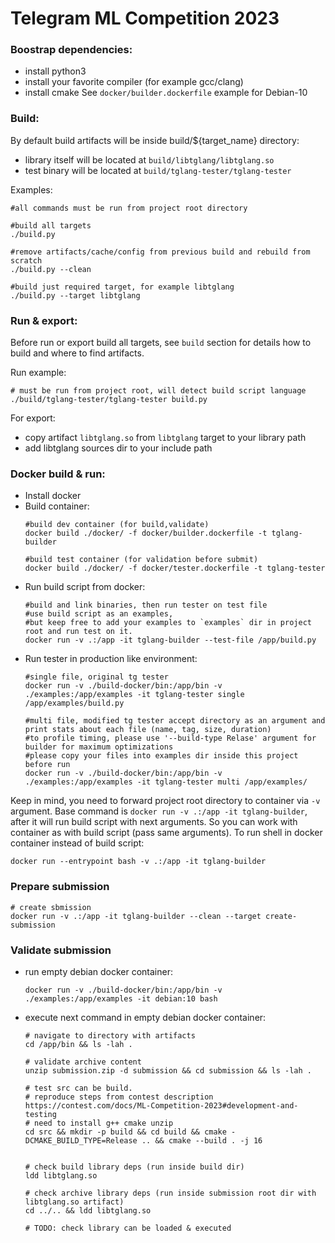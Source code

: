 # Telegram ML Competition 2023

### Boostrap dependencies:
- install python3
- install your favorite compiler (for example gcc/clang)
- install cmake 
See `docker/builder.dockerfile` example for Debian-10

### Build:
By default build artifacts will be inside build/${target_name} directory:
- library itself will be located at `build/libtglang/libtglang.so`
- test binary will be located at `build/tglang-tester/tglang-tester`

Examples:
```
#all commands must be run from project root directory

#build all targets
./build.py

#remove artifacts/cache/config from previous build and rebuild from scratch
./build.py --clean

#build just required target, for example libtglang
./build.py --target libtglang
```

### Run & export:
Before run or export build all targets, see `build` section for details how to build and where to find artifacts.

Run example:
```
# must be run from project root, will detect build script language
./build/tglang-tester/tglang-tester build.py
```

For export:
- copy artifact `libtglang.so` from `libtglang` target to your library path
- add libtglang sources dir to your include path


### Docker build & run:
- Install docker
- Build container:
    ```
    #build dev container (for build,validate)
    docker build ./docker/ -f docker/builder.dockerfile -t tglang-builder

    #build test container (for validation before submit)
    docker build ./docker/ -f docker/tester.dockerfile -t tglang-tester
    ```
- Run build script from docker:
    ```
    #build and link binaries, then run tester on test file
    #use build script as an examples, 
    #but keep free to add your examples to `examples` dir in project root and run test on it.
    docker run -v .:/app -it tglang-builder --test-file /app/build.py
    ```
- Run tester in production like environment:
    ```
    #single file, original tg tester
    docker run -v ./build-docker/bin:/app/bin -v ./examples:/app/examples -it tglang-tester single /app/examples/build.py

    #multi file, modified tg tester accept directory as an argument and print stats about each file (name, tag, size, duration)
    #to profile timing, please use '--build-type Relase' argument for builder for maximum optimizations
    #please copy your files into examples dir inside this project before run
    docker run -v ./build-docker/bin:/app/bin -v ./examples:/app/examples -it tglang-tester multi /app/examples/
    ```


Keep in mind, you need to forward project root directory to container via `-v` argument.
Base command is `docker run -v .:/app -it tglang-builder`, after it will run build script with next arguments.
So you can work with container as with build script (pass same arguments).
To run shell in docker container instead of build script:
```
docker run --entrypoint bash -v .:/app -it tglang-builder
```

### Prepare submission

```
# create sbmission
docker run -v .:/app -it tglang-builder --clean --target create-submission
```

### Validate submission
- run empty debian docker container:
	```
	docker run -v ./build-docker/bin:/app/bin -v ./examples:/app/examples -it debian:10 bash
	```
- execute next command in empty debian docker container:
	```
	# navigate to directory with artifacts
	cd /app/bin && ls -lah .

	# validate archive content
	unzip submission.zip -d submission && cd submission && ls -lah .

	# test src can be build. 
	# reproduce steps from contest description https://contest.com/docs/ML-Competition-2023#development-and-testing
    # need to install g++ cmake unzip
	cd src && mkdir -p build && cd build && cmake -DCMAKE_BUILD_TYPE=Release .. && cmake --build . -j 16


	# check build library deps (run inside build dir)
	ldd libtglang.so

	# check archive library deps (run inside submission root dir with libtglang.so artifact)
	cd ../.. && ldd libtglang.so

	# TODO: check library can be loaded & executed
	```
